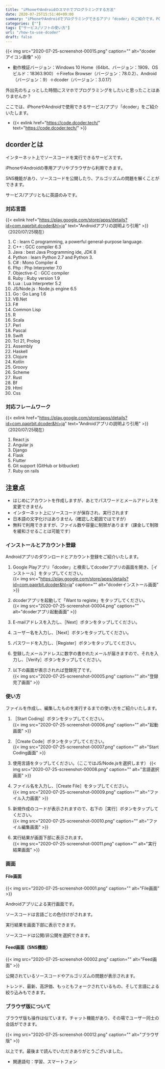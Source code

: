 ```yaml
---
title: "iPhoneやAndroidのスマホでプログラミングする方法"
date: 2020-07-25T15:51:40+09:00
summary: "iPhoneやAndroidでプログラミングできるアプリ「dcoder」のご紹介です。PCからも使用できます。"
categories: [""]
tags: ["サービス/ソフトの使い方"]
url: "/how-to-use-dcoder"
draft: false
---
```


{{< img src="2020-07-25-screenshot-00015.png" caption="" alt="dcoderアイコン画像" >}}

- 動作検証バージョン：Windows 10 Home（64bit、バージョン：1909、OSビルド：18363.900）＋Firefox Browser（バージョン：78.0.2）、Android（バージョン：9）＋dcoder（バージョン：3.0.17）

外出先のちょっとした時間にスマホでプログラミングをしたいと思ったことはありませんか？

ここでは、iPhoneやAndroidで使用できるサービス/アプリ「dcoder」をご紹介いたします。

- {{< exlink href="https://code.dcoder.tech/" text="https://code.dcoder.tech/" >}}

## dcorderとは

インターネット上でソースコードを実行できるサービスです。

iPhoneやAndroidの専用アプリやブラウザから利用できます。

SNS機能があり、ソースコードを公開したり、アルゴリズムの問題を解くことができます。

サービス/アプリともに英語のみです。

### 対応言語

{{< exlink href="https://play.google.com/store/apps/details?id=com.paprbit.dcoder&hl=ja" text="Androidアプリの説明より引用" >}}（2020/07/25現在）

1. C : learn C programming, a powerful general-purpose language.
2. C++ : GCC compiler 6.3
3. Java : best Java Programming ide, JDK 8
4. Python : learn Python 2.7 and Python 3.
5. C# : Mono Compiler 4
6. Php : Php Interpreter 7.0
7. Objective-C : GCC compiler
8. Ruby : Ruby version 1.9
9. Lua : Lua Interpreter 5.2
10. JS/Node.js : Node.js engine 6.5
11. Go : Go Lang 1.6
12. VB.Net
13. F#
14. Common Lisp
15. R
16. Scala
17. Perl
18. Pascal
19. Swift
20. Tcl
21, Prolog
22. Assembly
23. Haskell
24. Clojure
25. Kotlin
26. Groovy
27. Scheme
28. Rust
29. Bf
30. Html
31. Css

### 対応フレームワーク

{{< exlink href="https://play.google.com/store/apps/details?id=com.paprbit.dcoder&hl=ja" text="Androidアプリの説明より引用" >}}（2020/07/25現在）

1. React js
2. Angular js
3. Django
4. Flask
5. Flutter
6. Git support (GitHub or bitbucket)
7. Ruby on rails

## 注意点

- はじめにアカウントを作成しますが、あとでパスワードとメールアドレスを変更できません
- インターネット上にソースコードが保存され、実行されます
- 日本語の文字化けはありません（確認した範囲ではですが）
- 無料で利用できますが、ファイル数や容量に制限があります（課金して制限を緩和させることは可能です）

### インストールとアカウント登録

Androidアプリのダウンロードとアカウント登録をご紹介いたします。

1. Google Playアプリ「dcoder」と検索してdcoderアプリの画面を開き、［インストール］をタップしてください。  
{{< img src="https://play.google.com/store/apps/details?id=com.paprbit.dcoder&hl=ja" caption="" alt="dcoderインストール画面" >}}

2. dcoderアプリを起動して「Want to registe」をタップしてください。  
{{< img src="2020-07-25-screenshot-00004.png" caption="" alt="dcoderアプリ起動画面" >}}

3. E-mailアドレスを入力し、［Next］ボタンをタップしてください。

4. ユーザー名を入力し、［Next］ボタンをタップしてください。

5. パスワードを入力し、［Register］ボタンをタップしてください。

6. 登録したメールアドレスに数字の書かれたメールが届きますので、それを入力し、［Verify］ボタンをタップしてください。

7. 以下の画面が表示されれば登録完了です。  
{{< img src="2020-07-25-screenshot-00005.png" caption="" alt="登録完了画面" >}}

### 使い方

ファイルを作成し、編集したものを実行するまでの使い方をご紹介いたします。

1. ［Start Coding］ボタンをタップしてください。  
{{< img src="2020-07-25-screenshot-00006.png" caption="" alt="起動画面" >}}

2. ［Create Code］ボタンをタップしてください。  
{{< img src="2020-07-25-screenshot-00007.png" caption="" alt="Start Coding画面" >}}

3. 使用言語をタップしてください。（ここではJS/Node.jsを選択します）
{{< img src="2020-07-25-screenshot-00008.png" caption="" alt="言語選択画面" >}}

4. ファイル名を入力し、［Create File］をタップしてください。  
{{< img src="2020-07-25-screenshot-00009.png" caption="" alt="ファイル入力画面" >}}

5. 新規作成のコードが表示されますので、右下の［実行］ボタンをタップしてください。  
{{< img src="2020-07-25-screenshot-00010.png" caption="" alt="ファイル編集画面" >}}

6. 実行結果が画面下部に表示されます。  
{{< img src="2020-07-25-screenshot-00011.png" caption="" alt="実行結果画面" >}}

### 画面

#### File画面

{{< img src="2020-07-25-screenshot-00001.png" caption="" alt="File画面" >}}

Androidアプリによる実行画面です。

ソースコードは言語ごとの色付けがされます。

実行結果を画面下部に表示できます。

ソースコードは公開/非公開を選択できます。

#### Feed画面（SNS機能）

{{< img src="2020-07-25-screenshot-00002.png" caption="" alt="Feed画面" >}}

公開されているソースコードやアルゴリズムの問題が表示されます。

トレンド、最新、高評価、もっともフォークされているもの、そして言語による絞り込みもできます。

### ブラウザ版について

ブラウザ版も操作は似ています。チャット機能があり、その場でユーザー同士の会話ができます。

{{< img src="2020-07-25-screenshot-00012.png" caption="" alt="ブラウザ版" >}}

以上です。最後まで読んでいただきありがとうございました。

- 関連語句：学習、スマートフォン
